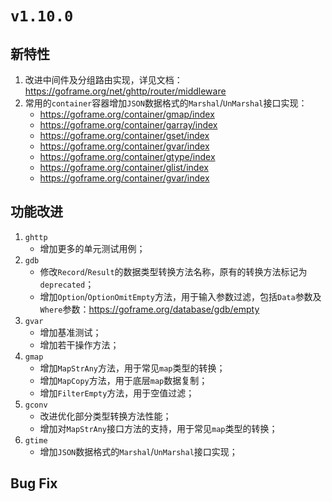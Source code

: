 # `v1.10.0` 


## 新特性

1. 改进中间件及分组路由实现，详见文档：https://goframe.org/net/ghttp/router/middleware
1. 常用的`container`容器增加`JSON`数据格式的`Marshal`/`UnMarshal`接口实现：
    - https://goframe.org/container/gmap/index
    - https://goframe.org/container/garray/index
    - https://goframe.org/container/gset/index
    - https://goframe.org/container/gvar/index
    - https://goframe.org/container/gtype/index
    - https://goframe.org/container/glist/index
    - https://goframe.org/container/gvar/index



## 功能改进

1. `ghttp`
    - 增加更多的单元测试用例；
1. `gdb`
    - 修改`Record`/`Result`的数据类型转换方法名称，原有的转换方法标记为`deprecated`；
    - 增加`Option`/`OptionOmitEmpty`方法，用于输入参数过滤，包括`Data`参数及`Where`参数：https://goframe.org/database/gdb/empty
1. `gvar`
    - 增加基准测试；
    - 增加若干操作方法；
1. `gmap`
    - 增加`MapStrAny`方法，用于常见`map`类型的转换；
    - 增加`MapCopy`方法，用于底层`map`数据复制；
    - 增加`FilterEmpty`方法，用于空值过滤；
1. `gconv`
    - 改进优化部分类型转换方法性能；
    - 增加对`MapStrAny`接口方法的支持，用于常见`map`类型的转换；
1. `gtime`
    - 增加`JSON`数据格式的`Marshal`/`UnMarshal`接口实现；


## Bug Fix
